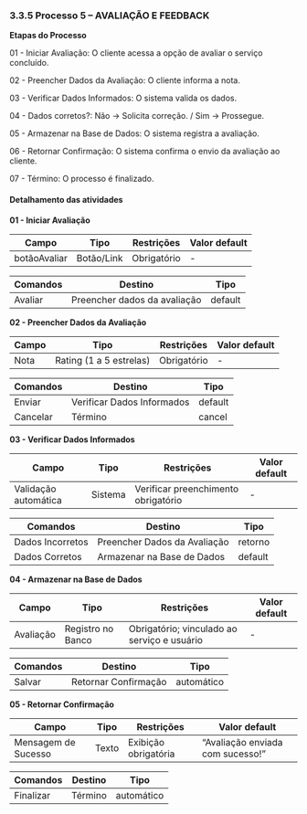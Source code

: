 ### 3.3.5 Processo 5 – AVALIAÇÃO E FEEDBACK

**Etapas do Processo**

01 - Iniciar Avaliação: O cliente acessa a opção de avaliar o serviço concluído.

02 - Preencher Dados da Avaliação: O cliente informa a nota.

03 - Verificar Dados Informados: O sistema valida os dados.

04 - Dados corretos?: Não → Solicita correção. / Sim → Prossegue.

05 - Armazenar na Base de Dados: O sistema registra a avaliação.

06 - Retornar Confirmação: O sistema confirma o envio da avaliação ao cliente.

07 - Término: O processo é finalizado.



#### Detalhamento das atividades
**01 - Iniciar Avaliação**

| **Campo**       | **Tipo**         | **Restrições** | **Valor default** |
| ---             | ---              | ---            | ---               |
| botãoAvaliar | Botão/Link  |   Obrigatório             |        -           |

| **Comandos**         |  **Destino**                   | **Tipo** |
| ---                  | ---                            | ---               |
| Avaliar | Preencher dados da avaliação  | default |

**02 - Preencher Dados da Avaliação**

| **Campo**       | **Tipo**         | **Restrições** | **Valor default** |
| ---             | ---              | ---            | ---               |
| Nota | Rating (1 a 5 estrelas)  |   Obrigatório             |        -           |

| **Comandos**         |  **Destino**                   | **Tipo** |
| ---                  | ---                            | ---               |
| Enviar | Verificar Dados Informados | default |
| Cancelar | Término | cancel |

**03 - Verificar Dados Informados**

| **Campo**       | **Tipo**         | **Restrições** | **Valor default** |
| ---             | ---              | ---            | ---               |
| Validação automática | Sistema  |   Verificar preenchimento obrigatório        |        -           |

| **Comandos**         |  **Destino**                   | **Tipo** |
| ---                  | ---                            | ---               |
| Dados Incorretos | Preencher Dados da Avaliação | retorno |
| Dados Corretos | Armazenar na Base de Dados | default |

**04 - Armazenar na Base de Dados**

| **Campo**       | **Tipo**         | **Restrições** | **Valor default** |
| ---             | ---              | ---            | ---               |
| Avaliação | Registro no Banco |   Obrigatório; vinculado ao serviço e usuário        |        -           |

| **Comandos**         |  **Destino**                   | **Tipo** |
| ---                  | ---                            | ---               |
| Salvar | Retornar Confirmação | automático |

**05 - Retornar Confirmação**

| **Campo**       | **Tipo**         | **Restrições** | **Valor default** |
| ---             | ---              | ---            | ---               |
| Mensagem de Sucesso | Texto |   Exibição obrigatória        |        “Avaliação enviada com sucesso!”           |

| **Comandos**         |  **Destino**                   | **Tipo** |
| ---                  | ---                            | ---               |
| Finalizar | Término | automático |

